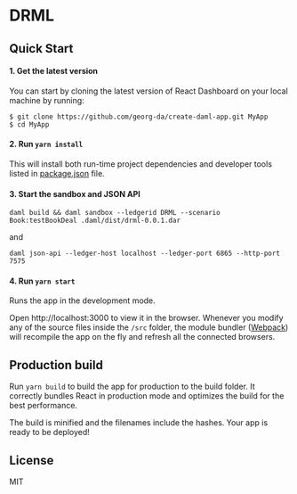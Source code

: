 # DRML

## Quick Start

#### 1. Get the latest version

You can start by cloning the latest version of React Dashboard on your
local machine by running:

```shell
$ git clone https://github.com/georg-da/create-daml-app.git MyApp
$ cd MyApp
```

#### 2. Run `yarn install`

This will install both run-time project dependencies and developer tools listed
in [package.json](package.json) file.

#### 3. Start the sandbox and JSON API

```
daml build && daml sandbox --ledgerid DRML --scenario Book:testBookDeal .daml/dist/drml-0.0.1.dar
```
and
```
daml json-api --ledger-host localhost --ledger-port 6865 --http-port 7575
```

#### 4. Run `yarn start`

Runs the app in the development mode.

Open http://localhost:3000 to view it in the browser. Whenever you modify any of the source files inside the `/src` folder,
the module bundler ([Webpack](http://webpack.github.io/)) will recompile the app on the fly and refresh all the connected browsers.

## Production build

Run `yarn build` to build the app for production to the build folder.
It correctly bundles React in production mode and optimizes the build for the best performance.

The build is minified and the filenames include the hashes.
Your app is ready to be deployed!

## License

MIT
